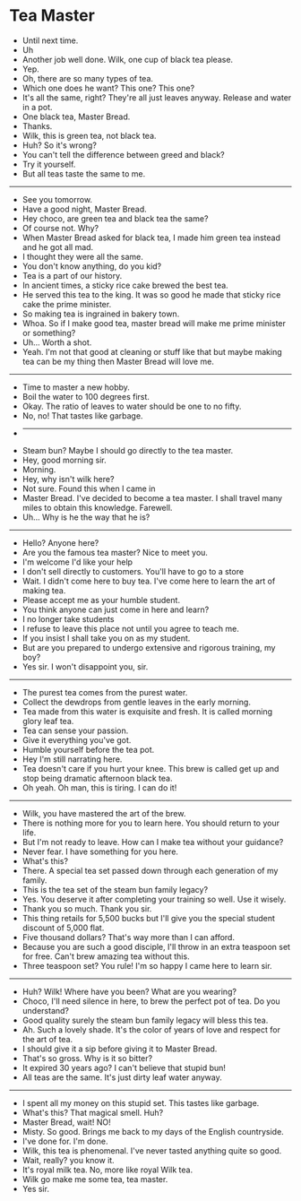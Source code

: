 # Tea Master

- Until next time.
- Uh
- Another job well done. Wilk, one cup of black tea please.
- Yep.
- Oh, there are so many types of tea.
- Which one does he want? This one? This one?
- It's all the same, right? They're all just leaves anyway. Release and water in a pot.
- One black tea, Master Bread.
- Thanks.
- Wilk, this is green tea, not black tea.
- Huh? So it's wrong?
- You can't tell the difference between greed and black?
- Try it yourself.
- But all teas taste the same to me.
* * *
- See you tomorrow.
- Have a good night, Master Bread.
- Hey choco, are green tea and black tea the same?
- Of course not. Why?
- When Master Bread asked for black tea, I made him green tea instead and he got all mad.
- I thought they were all the same.
- You don't know anything, do you kid?
- Tea is a part of our history.
- In ancient times, a sticky rice cake brewed the best tea.
- He served this tea to the king. It was so good he made that sticky rice cake the prime minister.
- So making tea is ingrained in bakery town.
- Whoa. So if I make good tea, master bread will make me prime minister or something?
- Uh... Worth a shot.
- Yeah. I'm not that good at cleaning or stuff like that but maybe making tea can be my thing then Master Bread will love me.
* * *
- Time to master a new hobby.
- Boil the water to 100 degrees first.
- Okay. The ratio of leaves to water should be one to no fifty.
- No, no! That tastes like garbage.
- * * *
- Steam bun? Maybe I should go directly to the tea master.
- Hey, good morning sir.
- Morning.
- Hey, why isn't wilk here?
- Not sure. Found this when I came in
- Master Bread. I've decided to become a tea master. I shall travel many miles to obtain this knowledge. Farewell.
- Uh... Why is he the way that he is?
* * *
- Hello? Anyone here?
- Are you the famous tea master? Nice to meet you.
- I'm welcome I'd like your help
- I don't sell directly to customers. You'll have to go to a store
- Wait. I didn't come here to buy tea. I've come here to learn the art of making tea.
- Please accept me as your humble student.
- You think anyone can just come in here and learn?
- I no longer take students
- I refuse to leave this place not until you agree to teach me.
- If you insist I shall take you on as my student.
- But are you prepared to undergo extensive and rigorous training, my boy?
- Yes sir. I won't disappoint you, sir.
* * *
- The purest tea comes from the purest water.
- Collect the dewdrops from gentle leaves in the early morning.
- Tea made from this water is exquisite and fresh. It is called morning glory leaf tea.
- Tea can sense your passion.
- Give it everything you've got.
- Humble yourself before the tea pot.
- Hey I'm still narrating here.
- Tea doesn't care if you hurt your knee. This brew is called get up and stop being dramatic afternoon black tea.
- Oh yeah. Oh man, this is tiring. I can do it!
* * *
- Wilk, you have mastered the art of the brew.
- There is nothing more for you to learn here. You should return to your life.
- But I'm not ready to leave. How can I make tea without your guidance?
- Never fear. I have something for you here.
- What's this?
- There. A special tea set passed down through each generation of my family.
- This is the tea set of the steam bun family legacy?
- Yes. You deserve it after completing your training so well. Use it wisely.
- Thank you so much. Thank you sir.
- This thing retails for 5,500 bucks but I'll give you the special student discount of 5,000 flat.
- Five thousand dollars? That's way more than I can afford.
- Because you are such a good disciple, I'll throw in an extra teaspoon set for free. Can't brew amazing tea without this.
- Three teaspoon set? You rule! I'm so happy I came here to learn sir.
* * *
- Huh? Wilk! Where have you been? What are you wearing?
- Choco, I'll need silence in here, to brew the perfect pot of tea. Do you understand?
- Good quality surely the steam bun family legacy will bless this tea.
- Ah. Such a lovely shade. It's the color of years of love and respect for the art of tea.
- I should give it a sip before giving it to Master Bread.
- That's so gross. Why is it so bitter?
- It expired 30 years ago? I can't believe that stupid bun!
- All teas are the same. It's just dirty leaf water anyway.
* * *
- I spent all my money on this stupid set. This tastes like garbage.
- What's this? That magical smell. Huh?
- Master Bread, wait! NO!
- Misty. So good. Brings me back to my days of the English countryside.
- I've done for. I'm done.
- Wilk, this tea is phenomenal. I've never tasted anything quite so good.
- Wait, really? you know it.
- It's royal milk tea. No, more like royal Wilk tea.
- Wilk go make me some tea, tea master.
- Yes sir.
